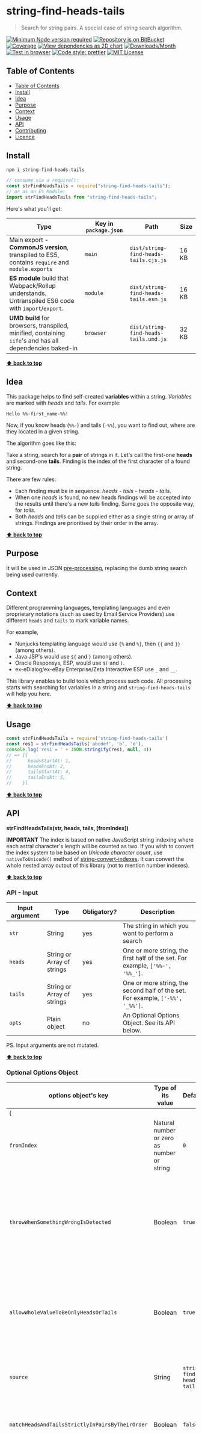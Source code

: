 # string-find-heads-tails

> Search for string pairs. A special case of string search algorithm.

[![Minimum Node version required][node-img]][node-url]
[![Repository is on BitBucket][bitbucket-img]][bitbucket-url]
[![Coverage][cov-img]][cov-url]
[![View dependencies as 2D chart][deps2d-img]][deps2d-url]
[![Downloads/Month][downloads-img]][downloads-url]
[![Test in browser][runkit-img]][runkit-url]
[![Code style: prettier][prettier-img]][prettier-url]
[![MIT License][license-img]][license-url]

## Table of Contents

- [Table of Contents](#markdown-header-markdown-header-table-of-contents)
- [Install](#markdown-header-markdown-header-install)
- [Idea](#markdown-header-markdown-header-idea)
- [Purpose](#markdown-header-markdown-header-purpose)
- [Context](#markdown-header-markdown-header-context)
- [Usage](#markdown-header-markdown-header-usage)
- [API](#markdown-header-markdown-header-api)
- [Contributing](#markdown-header-markdown-header-contributing)
- [Licence](#markdown-header-markdown-header-licence)

## Install

```bash
npm i string-find-heads-tails
```

```js
// consume via a require():
const strFindHeadsTails = require("string-find-heads-tails");
// or as an ES Module:
import strFindHeadsTails from "string-find-heads-tails";
```

Here's what you'll get:

| Type                                                                                                    | Key in `package.json` | Path                                  | Size  |
| ------------------------------------------------------------------------------------------------------- | --------------------- | ------------------------------------- | ----- |
| Main export - **CommonJS version**, transpiled to ES5, contains `require` and `module.exports`          | `main`                | `dist/string-find-heads-tails.cjs.js` | 16 KB |
| **ES module** build that Webpack/Rollup understands. Untranspiled ES6 code with `import`/`export`.      | `module`              | `dist/string-find-heads-tails.esm.js` | 16 KB |
| **UMD build** for browsers, transpiled, minified, containing `iife`'s and has all dependencies baked-in | `browser`             | `dist/string-find-heads-tails.umd.js` | 32 KB |

**[⬆ back to top](#)**

## Idea

This package helps to find self-created **variables** within a string. _Variables_ are marked with _heads_ and _tails_. For example:

```
Hello %%-first_name-%%!
```

Now, if you know heads (`%%-`) and tails (`-%%`), you want to find out, where are they located in a given string.

The algorithm goes like this:

Take a string, search for a **pair** of strings in it. Let's call the first-one **heads** and second-one **tails**. Finding is the index of the first character of a found string.

There are few rules:

- Each finding must be in sequence: _heads_ - _tails_ - _heads_ - _tails_.
- When one _heads_ is found, no new heads findings will be accepted into the results until there's a new _tails_ finding. Same goes the opposite way, for _tails_.
- Both _heads_ and _tails_ can be supplied either as a single string or array of strings. Findings are prioritised by their order in the array.

**[⬆ back to top](#)**

## Purpose

It will be used in JSON [pre-processing](https://bitbucket.org/codsen/json-variables), replacing the dumb string search being used currently.

## Context

Different programming languages, templating languages and even proprietary notations (such as used by Email Service Providers) use different `heads` and `tails` to mark variable names.

For example,

- Nunjucks templating language would use `{%` and `%}`, then `{{` and `}}` (among others).
- Java JSP's would use `${` and `}` (among others).
- Oracle Responsys, ESP, would use `$(` and `)`.
- ex-eDialog/ex-eBay Enterprise/Zeta Interactive ESP use `_` and `__`.

This library enables to build tools which process such code. All processing starts with searching for variables in a string and `string-find-heads-tails` will help you here.

**[⬆ back to top](#)**

## Usage

```js
const strFindHeadsTails = require('string-find-heads-tails')
const res1 = strFindHeadsTails('abcdef', 'b', 'e'),
console.log('res1 = ' + JSON.stringify(res1, null, 4))
// => [{
//      headsStartAt: 1,
//      headsEndAt: 2,
//      tailsStartAt: 4,
//      tailsEndAt: 5,
//    }]
```

**[⬆ back to top](#)**

## API

**strFindHeadsTails(str, heads, tails, \[fromIndex])**

**IMPORTANT**
The index is based on native JavaScript string indexing where each astral character's length will be counted as two. If you wish to convert the index system to be based on _Unicode character count_, use `nativeToUnicode()` method of [string-convert-indexes](https://bitbucket.org/codsen/string-convert-indexes). It can convert the whole nested array output of this library (not to mention number indexes).

**[⬆ back to top](#)**

### API - Input

| Input argument | Type                       | Obligatory? | Description                                                                    |
| -------------- | -------------------------- | ----------- | ------------------------------------------------------------------------------ |
| `str`          | String                     | yes         | The string in which you want to perform a search                               |
| `heads`        | String or Array of strings | yes         | One or more string, the first half of the set. For example, `['%%-', '%%_']`.  |
| `tails`        | String or Array of strings | yes         | One or more string, the second half of the set. For example, `['-%%', '_%%']`. |
| `opts`         | Plain object               | no          | An Optional Options Object. See its API below.                                 |

PS. Input arguments are not mutated.

**[⬆ back to top](#)**

### Optional Options Object

| options object's key                            | Type of its value                          | Default                   | Description                                                                                                                                                                                                                                                                                                                                                                                                                                                                                                         |
| ----------------------------------------------- | ------------------------------------------ | ------------------------- | ------------------------------------------------------------------------------------------------------------------------------------------------------------------------------------------------------------------------------------------------------------------------------------------------------------------------------------------------------------------------------------------------------------------------------------------------------------------------------------------------------------------- |
| {                                               |                                            |                           |
| `fromIndex`                                     | Natural number or zero as number or string | `0`                       | If you want to start the search later, only from a certain index, set it here. Same as 2nd argument `position` in `String.includes`.                                                                                                                                                                                                                                                                                                                                                                                |
| `throwWhenSomethingWrongIsDetected`             | Boolean                                    | `true`                    | By default, if anything wrong is detected, error will be thrown. For example, tails precede heads. Or two conescutive heads or tails are detected. If you want to turn this functionality off, set to `false`. Turning this off automatically sets the `allowWholeValueToBeOnlyHeadsOrTails` (see below) to `true`, that is, error won't be thrown when whole input is equal to one of heads or tails. This setting does not concern wrong input types. To allow input in wrong types, set `relaxedAPI`, see below. |
| `allowWholeValueToBeOnlyHeadsOrTails`           | Boolean                                    | `true`                    | If whole input `str` is equal to one of `heads` or `tails` AND `opts.throwWhenSomethingWrongIsDetected` is `true`, THEN error won't be thrown and that input will not be processed. But if you set this to `false` AND error throwing is on (`opts.throwWhenSomethingWrongIsDetected` is `true`), error will be thrown. This feature is activated only when `opts.throwWhenSomethingWrongIsDetected` is `true`.                                                                                                     |
| `source`                                        | String                                     | `string-find-heads-tails` | Packages that consume this package as a dependency might rely on some of our error `throw`ing functionality. Since `throw`n message mentions the name of the `throw`ee, you can override it, setting to parent package's name.                                                                                                                                                                                                                                                                                      |
| `matchHeadsAndTailsStrictlyInPairsByTheirOrder` | Boolean                                    | `false`                   | If it's set to `true`, the index numbers of heads and tails in their input arrays must match. Different pairs can have different indexes, as long as they match between the pair. For example, `%%_test-%%` or `%%-test_%%`.                                                                                                                                                                                                                                                                                        |
| `relaxedAPI`                                    | Boolean                                    | `false`                   | If it's set to `true`, wrong inputs will instantly yield `[]`. If it's default setting, `false`, it would `throw` an error. This only concerns the checks **before** any real work is done on the input, where error-throwing is controlled by `throwWhenSomethingWrongIsDetected` (see above).                                                                                                                                                                                                                     |

}

Here is the Optional Options Object in one place with all default settings:

```js
{
  fromIndex: 0,
  throwWhenSomethingWrongIsDetected: true,
  allowWholeValueToBeOnlyHeadsOrTails: true,
  source: 'string-find-heads-tails',
  matchHeadsAndTailsStrictlyInPairsByTheirOrder: false,
  relaxedAPI: false
}
```

**[⬆ back to top](#)**

### API - Output

Returns an array of zero or more plain objects, each having format:

```js
{
  headsStartAt: 1,
  headsEndAt: 2,
  tailsStartAt: 4,
  tailsEndAt: 5,
}
```

The whole idea is that you should be able to get the `heads` if you put `str.slice(headsStartAt, headsEndAt)`.

If you want to use Unicode-character-count-based indexing, first convert the output of this library using [string-convert-indexes](https://bitbucket.org/codsen/string-convert-indexes), then use Unicode-character-count-based string slice libraries, for example: [string-slice](https://www.npmjs.com/package/string-slice).

**[⬆ back to top](#)**

## Contributing

- If you **want a new feature** in this package or you would like us to change some of its functionality, raise an [issue on this repo](https://bitbucket.org/codsen/string-find-heads-tails/issues/new).

- If you tried to use this library but it misbehaves, or **you need advice setting it up**, and its readme doesn't make sense, just document it and raise an [issue on this repo](https://bitbucket.org/codsen/string-find-heads-tails/issues/new).

- If you would like to **add or change some features**, just fork it, hack away, and file a pull request. We'll do our best to merge it quickly. _Prettier_ is enabled, so you don't need to worry about the code style.

**[⬆ back to top](#)**

## Licence

MIT License (MIT)

Copyright © 2018 Codsen Ltd, Roy Revelt

[node-img]: https://img.shields.io/node/v/string-find-heads-tails.svg?style=flat-square&label=works%20on%20node
[node-url]: https://www.npmjs.com/package/string-find-heads-tails
[bitbucket-img]: https://img.shields.io/badge/repo-on%20BitBucket-brightgreen.svg?style=flat-square
[bitbucket-url]: https://bitbucket.org/codsen/string-find-heads-tails
[cov-img]: https://coveralls.io/repos/bitbucket/codsen/string-find-heads-tails/badge.svg?style=flat-square&branch=master
[cov-url]: https://coveralls.io/bitbucket/codsen/string-find-heads-tails?branch=master
[deps2d-img]: https://img.shields.io/badge/deps%20in%202D-see_here-08f0fd.svg?style=flat-square
[deps2d-url]: http://npm.anvaka.com/#/view/2d/string-find-heads-tails
[downloads-img]: https://img.shields.io/npm/dm/string-find-heads-tails.svg?style=flat-square
[downloads-url]: https://npmcharts.com/compare/string-find-heads-tails
[runkit-img]: https://img.shields.io/badge/runkit-test_in_browser-a853ff.svg?style=flat-square
[runkit-url]: https://npm.runkit.com/string-find-heads-tails
[prettier-img]: https://img.shields.io/badge/code_style-prettier-ff69b4.svg?style=flat-square
[prettier-url]: https://prettier.io
[license-img]: https://img.shields.io/badge/licence-MIT-51c838.svg?style=flat-square
[license-url]: https://bitbucket.org/codsen/string-find-heads-tails
